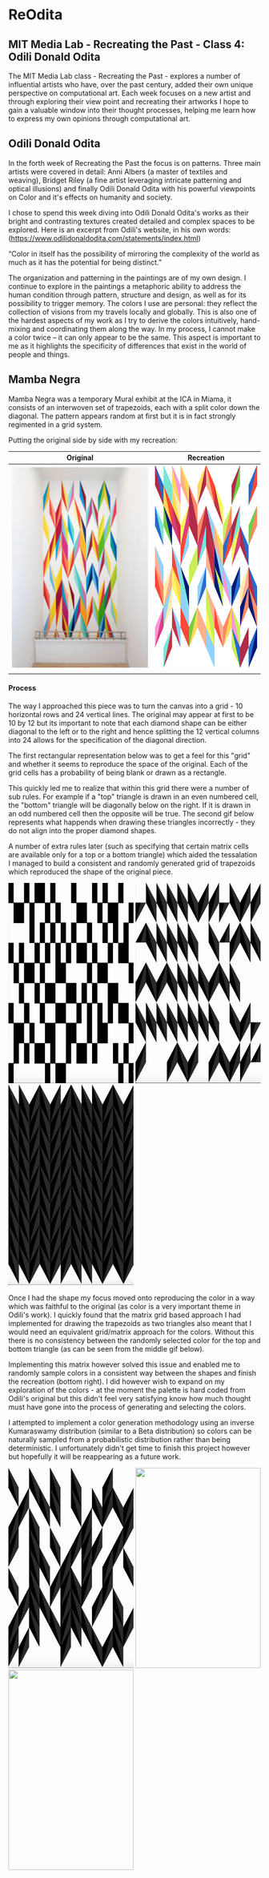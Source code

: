 # ReOdita

## MIT Media Lab - Recreating the Past - Class 4: Odili Donald Odita

The MIT Media Lab class - Recreating the Past - explores a number of influential artists who have, over the past century, added their own unique perspective on computational art. Each week focuses on a new artist and through exploring their view point and recreating their artworks I hope to gain a valuable window into their thought processes, helping me learn how to express my own opinions through computational art. 

## Odili Donald Odita

In the forth week of Recreating the Past the focus is on patterns. Three main artists were covered in detail: Anni Albers (a master of textiles and weaving), Bridget Riley (a fine artist leveraging intricate patterning and optical illusions) and finally Odili Donald Odita with his powerful viewpoints on Color and it's effects on humanity and society.

I chose to spend this week diving into Odili Donald Odita's works as their bright and contrasting textures created detailed and complex spaces to be explored. Here is an excerpt from Odili's website, in his own words: (https://www.odilidonaldodita.com/statements/index.html)

“Color in itself has the possibility of mirroring the complexity of the world as much as it has the potential for being distinct.”

The organization and patterning in the paintings are of my own design. I continue to explore in the paintings a metaphoric ability to address the human condition through pattern, structure and design, as well as for its possibility to trigger memory. The colors I use are personal: they reflect the collection of visions from my travels locally and globally. This is also one of the hardest aspects of my work as I try to derive the colors intuitively, hand-mixing and coordinating them along the way. In my process, I cannot make a color twice – it can only appear to be the same. This aspect is important to me as it highlights the specificity of differences that exist in the world of people and things.

## Mamba Negra

Mamba Negra was a temporary Mural exhibit at the ICA in Miama, it consists of an interwoven set of trapezoids, each with a split color down the diagonal. The pattern appears random at first but it is in fact strongly regimented in a grid system.

Putting the original side by side with my recreation: 

Original            |  Recreation
:-------------------------:|:-------------------------:
<img src="reOdita_Mamba_Negra/bin/data/odita_mamba_negra.jpg" width=400 height=400> |  <img src="reOdita_Mamba_Negra/bin/data/p11_brighter.png" width=280 height=410> 

#### Process

The way I approached this piece was to turn the canvas into a grid - 10 horizontal rows and 24 vertical lines. The original may appear at first to be 10 by 12 but its important to note that each diamond shape can be either diagonal to the left or to the right and hence splitting the 12 vertical columns into 24 allows for the specification of the diagonal direction.

The first rectangular representation below was to get a feel for this "grid" and whether it seems to reproduce the space of the original. Each of the grid cells has a probability of being blank or drawn as a rectangle.

This quickly led me to realize that within this grid there were a number of sub rules. For example if a "top" triangle is drawn in an even numbered cell, the "bottom" triangle will be diagonally below on the right. If it is drawn in an odd numbered cell then the opposite will be true. The second gif below represents what happends when drawing these triangles incorrectly - they do not align into the proper diamond shapes.

A number of extra rules later (such as specifying that certain matrix cells are available only for a top or a bottom triangle) which aided the tessalation I managed to build a consistent and randomly generated grid of trapezoids which reproduced the shape of the original piece.

<img src="reOdita_Mamba_Negra/bin/data/v1_gif.gif" width=250 height=400> <img src="reOdita_Mamba_Negra/bin/data/v2_gif.gif" width=250 height=400> <img src="reOdita_Mamba_Negra/bin/data/v3_gif.gif" width=250 height=400> 

Once I had the shape my focus moved onto reproducing the color in a way which was faithful to the original (as color is a very important theme in Odili's work). I quickly found that the matrix grid based approach I had implemented for drawing the trapezoids as two triangles also meant that I would need an equivalent grid/matrix approach for the colors. Without this there is no consistency between the randomly selected color for the top and bottom triangle (as can be seen from the middle gif below).

Implementing this matrix however solved this issue and enabled me to randomly sample colors in a consistent way between the shapes and finish the recreation (bottom right). I did however wish to expand on my exploration of the colors - at the moment the palette is hard coded from Odili's original but this didn't feel very satisfying know how much thought must have gone into the process of generating and selecting the colors.

I attempted to implement a color generation methodology using an inverse Kumaraswamy distribution (similar to a Beta distribution) so colors can be naturally sampled from a probabilistic distribution rather than being deterministic. I unfortunately didn't get time to finish this project however but hopefully it will be reappearing as a future work.

<img src="reOdita_Mamba_Negra/bin/data/v4_gif.gif" width=250 height=400> <img src="reOdita_Mamba_Negra/bin/data/v5_gif.gif" width=250 height=400><img src="reOdita_Mamba_Negra/bin/data/v7_gif.gif" width=250 height=400> 